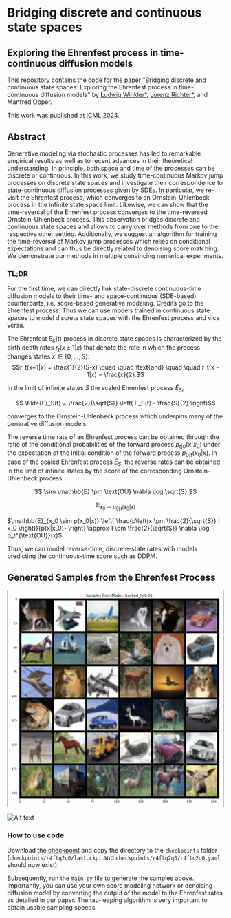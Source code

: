 # Bridging discrete and continuous state spaces
## Exploring the Ehrenfest process in time-continuous diffusion models

This repository contains the code for the paper "Bridging discrete and continuous state spaces: Exploring the Ehrenfest process in time-continuous diffusion models" by [Ludwig Winkler*](https://ludwigwinkler.github.io), [Lorenz Richter*](https://scholar.google.com/citations?hl=en&user=uxlQvnUAAAAJ), and Manfred Opper. 

This work was published at [ICML 2024](https://arxiv.org/pdf/2405.03549).

## Abstract

Generative modeling via stochastic processes has led to remarkable empirical results as well as to recent advances in
their theoretical understanding. In principle, both space and time of the processes can be discrete or continuous. 
In this work, we study time-continuous Markov jump processes on discrete state spaces and investigate their correspondence to state-continuous diffusion processes given by SDEs. 
In particular, we re-visit the Ehrenfest process, which converges to an Ornstein-Uhlenbeck process in the infinite state space limit. 
Likewise, we can show that the time-reversal of the Ehrenfest process converges to the time-reversed Ornstein-Uhlenbeck process. This observation bridges
discrete and continuous state spaces and allows to carry over methods from one to the respective other setting.
Additionally, we suggest an algorithm for training the time-reversal of Markov jump processes which relies on conditional expectations and can thus be directly related to denoising score matching. 
We demonstrate our methods in multiple convincing numerical experiments.

### TL;DR
For the first time, we can directly link state-discrete continuous-time diffusion models to their time- and
space-continuous (SDE-based) counterparts, i.e. score-based generative modeling. Credits go to the Ehrenfest process.
Thus we can use models trained in continuous state spaces to model discrete state spaces with the Ehrenfest process and vice versa.

The Ehrenfest $E_S(t)$ process in discrete state spaces is characterized by the birth death rates $r_t(x \pm 1 |x)$ that denote the rate in which the process changes states $x \in \{0, \ldots, S\}$:
$$r_t(x+1|x) = \frac{1}{2}(S-x) \quad \quad \text{and} \quad \quad r_t(x - 1|x) = \frac{x}{2}.$$ 

In the limit of infinite states $S$ the scaled Ehrenfest process $\tilde{E}_S$,

$$ \tilde{E}_S(t) = \frac{2}{\sqrt{S}} \left( E_S(t) - \frac{S}{2} \right)$$

converges to the Ornstein-Uhlenbeck process which underpins many of the generative diffusion models.

The reverse time rate of an Ehrenfest process can be obtained through the ratio of the conditional probabilities of the forward process $p_{t|0}(x | x_0)$ under the expectation of the initial condition of the forward process $p_{0|t}(x_0 | x)$.
In case of the scaled Ehrenfest process $\tilde{E}_S$, the reverse rates can be obtained in the limit of infinite states by the score of the corresponding Ornstein-Uhlenbeck process:

$$ \sim \mathbb{E} \pm \text{OU}  \nabla \log  \sqrt{S} $$

$$ \mathbb{E}_{x_0 \sim p_{0 \| t}(x_0 | x) } $$

$\mathbb{E}_{x_0 \sim p(x_0|x)} \left[ \frac{p\left(x \pm \frac{2}{\sqrt{S}} | x_0 \right)}{p(x|x_0)} \right] \approx 1 \pm \frac{2}{\sqrt{S}} \nabla \log p_t^{\text{OU}}(x)$

Thus, we can model reverse-time, discrete-state rates with models predicting the continuous-time score such as DDPM. 

<!-- ![Alt text](experiments/media/essence.jpeg) -->

## Generated Samples from the Ehrenfest Process

![Alt text](experiments/media/samples.png)

![Alt text](experiments/media/samples.gif)

### How to use code

Download the [checkpoint](https://drive.google.com/drive/folders/1FlYhDRgc0GA2qNCOB8IvoBRV-62BzCVR) and copy the directory to the `checkpoints` folder (`checkpoints/r4ftq2q0/last.ckpt` and `checkpoints/r4ftq2q0/r4ftq2q0.yaml` should now exist).

Subsequently, run the `main.py` file to generate the samples above.
Importantly, you can use your own score modeling network or denoising diffusion model by converting the output of the model to the Ehrenfest rates as detailed in our paper.
The tau-leaping algorithm is very important to obtain usable sampling speeds.